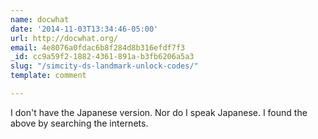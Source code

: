 ```yaml
---
name: docwhat
date: '2014-11-03T13:34:46-05:00'
url: http://docwhat.org/
email: 4e8076a0fdac6b8f284d8b316efdf7f3
_id: cc9a59f2-1882-4361-891a-b3fb6206a5a3
slug: "/simcity-ds-landmark-unlock-codes/"
template: comment

---
```


I don't have the Japanese version.  Nor do I speak Japanese.  I found the above by searching the internets.
